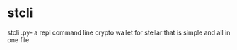 # stcli
stcli .py- a repl command line crypto wallet for stellar that is simple and all in one file
